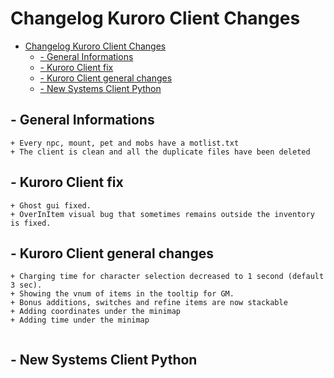 
# Changelog Kuroro Client Changes
- [Changelog Kuroro Client Changes](#changelog-kuroro-client-changes)
  * [- General Informations](#--general-informations)
  * [- Kuroro Client fix](#--kuroro-client-fix)
  * [- Kuroro Client general changes](#--kuroro-client-general-changes)
  * [- New Systems Client Python](#--new-systems-client-python)


## - General Informations
```
+ Every npc, mount, pet and mobs have a motlist.txt
+ The client is clean and all the duplicate files have been deleted
```

## - Kuroro Client fix
```
+ Ghost gui fixed.
+ OverInItem visual bug that sometimes remains outside the inventory is fixed.

```

## - Kuroro Client general changes
```
+ Charging time for character selection decreased to 1 second (default 3 sec).
+ Showing the vnum of items in the tooltip for GM.
+ Bonus additions, switches and refine items are now stackable
+ Adding coordinates under the minimap
+ Adding time under the minimap


```

## - New Systems Client Python
```

```



